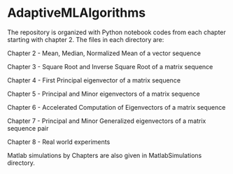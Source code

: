 # AdaptiveMLAlgorithms

The repository is organized with Python notebook codes from each chapter starting with chapter 2.
The files in each directory are:

Chapter 2 - Mean, Median, Normalized Mean of a vector sequence

Chapter 3 - Square Root and Inverse Square Root of a matrix sequence

Chapter 4 - First Principal eigenvector of a matrix sequence

Chapter 5 - Principal and Minor eigenvectors of a matrix sequence

Chapter 6 - Accelerated Computation of Eigenvectors of a matrix sequence

Chapter 7 - Principal and Minor Generalized eigenvectors of a matrix sequence pair

Chapter 8 - Real world experiments

Matlab simulations by Chapters are also given in MatlabSimulations directory.
